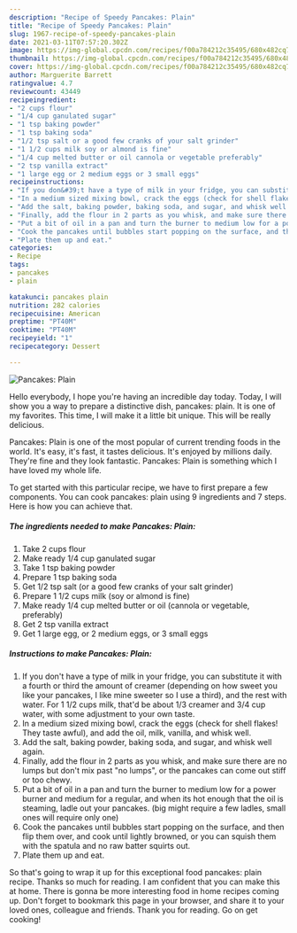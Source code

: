 ```yaml
---
description: "Recipe of Speedy Pancakes: Plain"
title: "Recipe of Speedy Pancakes: Plain"
slug: 1967-recipe-of-speedy-pancakes-plain
date: 2021-03-11T07:57:20.302Z
image: https://img-global.cpcdn.com/recipes/f00a784212c35495/680x482cq70/pancakes-plain-recipe-main-photo.jpg
thumbnail: https://img-global.cpcdn.com/recipes/f00a784212c35495/680x482cq70/pancakes-plain-recipe-main-photo.jpg
cover: https://img-global.cpcdn.com/recipes/f00a784212c35495/680x482cq70/pancakes-plain-recipe-main-photo.jpg
author: Marguerite Barrett
ratingvalue: 4.7
reviewcount: 43449
recipeingredient:
- "2 cups flour"
- "1/4 cup ganulated sugar"
- "1 tsp baking powder"
- "1 tsp baking soda"
- "1/2 tsp salt or a good few cranks of your salt grinder"
- "1 1/2 cups milk soy or almond is fine"
- "1/4 cup melted butter or oil cannola or vegetable preferably"
- "2 tsp vanilla extract"
- "1 large egg or 2 medium eggs or 3 small eggs"
recipeinstructions:
- "If you don&#39;t have a type of milk in your fridge, you can substitute it with a fourth or third the amount of creamer (depending on how sweet you like your pancakes, I like mine sweeter so I use a third), and the rest with water. For 1 1/2 cups milk, that&#39;d be about 1/3 creamer and 3/4 cup water, with some adjustment to your own taste."
- "In a medium sized mixing bowl, crack the eggs (check for shell flakes! They taste awful), and add the oil, milk, vanilla, and whisk well."
- "Add the salt, baking powder, baking soda, and sugar, and whisk well again."
- "Finally, add the flour in 2 parts as you whisk, and make sure there are no lumps but don&#39;t mix past &#34;no lumps&#34;, or the pancakes can come out stiff or too chewy."
- "Put a bit of oil in a pan and turn the burner to medium low for a power burner and medium for a regular, and when its hot enough that the oil is steaming, ladle out your pancakes. (big might require a few ladles, small ones will require only one)"
- "Cook the pancakes until bubbles start popping on the surface, and then flip them over, and cook until lightly browned, or you can squish them with the spatula and no raw batter squirts out."
- "Plate them up and eat."
categories:
- Recipe
tags:
- pancakes
- plain

katakunci: pancakes plain 
nutrition: 282 calories
recipecuisine: American
preptime: "PT40M"
cooktime: "PT40M"
recipeyield: "1"
recipecategory: Dessert

---
```



![Pancakes: Plain](https://img-global.cpcdn.com/recipes/f00a784212c35495/680x482cq70/pancakes-plain-recipe-main-photo.jpg)

Hello everybody, I hope you're having an incredible day today. Today, I will show you a way to prepare a distinctive dish, pancakes: plain. It is one of my favorites. This time, I will make it a little bit unique. This will be really delicious.



Pancakes: Plain is one of the most popular of current trending foods in the world. It's easy, it's fast, it tastes delicious. It's enjoyed by millions daily. They're fine and they look fantastic. Pancakes: Plain is something which I have loved my whole life.


To get started with this particular recipe, we have to first prepare a few components. You can cook pancakes: plain using 9 ingredients and 7 steps. Here is how you can achieve that.

<!--inarticleads1-->

##### The ingredients needed to make Pancakes: Plain:

1. Take 2 cups flour
1. Make ready 1/4 cup ganulated sugar
1. Take 1 tsp baking powder
1. Prepare 1 tsp baking soda
1. Get 1/2 tsp salt (or a good few cranks of your salt grinder)
1. Prepare 1 1/2 cups milk (soy or almond is fine)
1. Make ready 1/4 cup melted butter or oil (cannola or vegetable, preferably)
1. Get 2 tsp vanilla extract
1. Get 1 large egg, or 2 medium eggs, or 3 small eggs




<!--inarticleads2-->

##### Instructions to make Pancakes: Plain:

1. If you don&#39;t have a type of milk in your fridge, you can substitute it with a fourth or third the amount of creamer (depending on how sweet you like your pancakes, I like mine sweeter so I use a third), and the rest with water. For 1 1/2 cups milk, that&#39;d be about 1/3 creamer and 3/4 cup water, with some adjustment to your own taste.
1. In a medium sized mixing bowl, crack the eggs (check for shell flakes! They taste awful), and add the oil, milk, vanilla, and whisk well.
1. Add the salt, baking powder, baking soda, and sugar, and whisk well again.
1. Finally, add the flour in 2 parts as you whisk, and make sure there are no lumps but don&#39;t mix past &#34;no lumps&#34;, or the pancakes can come out stiff or too chewy.
1. Put a bit of oil in a pan and turn the burner to medium low for a power burner and medium for a regular, and when its hot enough that the oil is steaming, ladle out your pancakes. (big might require a few ladles, small ones will require only one)
1. Cook the pancakes until bubbles start popping on the surface, and then flip them over, and cook until lightly browned, or you can squish them with the spatula and no raw batter squirts out.
1. Plate them up and eat.




So that's going to wrap it up for this exceptional food pancakes: plain recipe. Thanks so much for reading. I am confident that you can make this at home. There is gonna be more interesting food in home recipes coming up. Don't forget to bookmark this page in your browser, and share it to your loved ones, colleague and friends. Thank you for reading. Go on get cooking!
